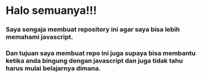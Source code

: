 # Halo semuanya!!!

### Saya sengaja membuat repository ini agar saya bisa lebih memahami javascript.

### Dan tujuan saya membuat repo ini juga supaya bisa membantu ketika anda bingung dengan javascript dan juga tidak tahu harus mulai belajarnya dimana.

